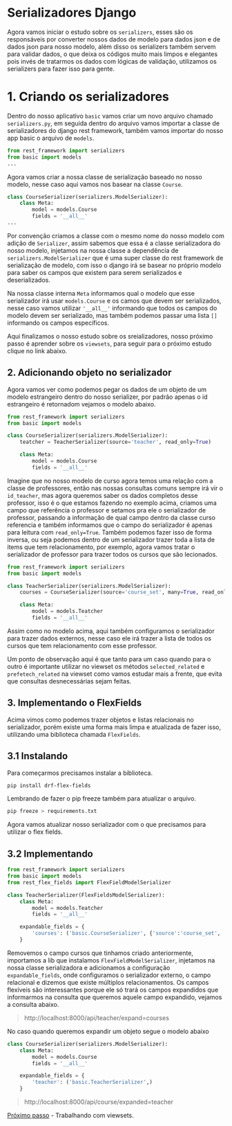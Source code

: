 # Serializadores Django

Agora vamos iniciar o estudo sobre os `serializers`, esses são os responsáveis por converter nossos dados de modelo para dados json e de dados json para nosso modelo, além disso os serializers também servem para validar dados, o que deixa os códigos muito mais limpos e elegantes pois invés de tratarmos os dados com lógicas de validação, utilizamos os serializers para fazer isso para gente.

# 1. Criando os serializadores

Dentro do nosso aplicativo `basic` vamos criar um novo arquivo chamado `serializers.py`, em seguida dentro do arquivo vamos importar a classe de serializadores do django rest framework, também vamos importar do nosso app basic o arquivo de `models`.

```py
from rest_framework import serializers
from basic import models
...
```

Agora vamos criar a nossa classe de serialização baseado no nosso modelo, nesse caso aqui vamos nos basear na classe `Course`.

```py
class CourseSerializer(serializers.ModelSerializer):
    class Meta:
        model = models.Course
        fields = '__all__'
...
```
Por convenção criamos a classe com o mesmo nome do nosso modelo com adição de `Serializer`, assim sabemos que essa é a classe serializadora do nosso modelo, injetamos na nossa classe a dependência de `serializers.ModelSerializer` que é uma super classe do rest framework de serialização de modelo, com isso o django irá se basear no próprio modelo para saber os campos que existem para serem serializados e deserializados.

Na nossa classe interna `Meta` informamos qual o modelo que esse serializador irá usar `models.Course` e os camos que devem ser serializados, nesse caso vamos utilizar `'__all__'` informando que todos os campos do modelo devem ser serializado, mas também podemos passar uma lista `[]` informando os campos específicos.

Aqui finalizamos o nosso estudo sobre os sreializadores, nosso próximo passo é aprender sobre os `viewsets`, para seguir para o próximo estudo clique no link abaixo.

## 2. Adicionando objeto no serializador

Agora vamos ver como podemos pegar os dados de um objeto de um modelo estrangeiro dentro do nosso serializer, por padrão apenas o id estrangeiro é retornadom vejamos o modelo abaixo.

```py
from rest_framework import serializers
from basic import models

class CourseSerializer(serializers.ModelSerializer):
    teatcher = TeacherSerializer(source='teacher', read_only=True)

    class Meta:
        model = models.Course
        fields = '__all__'
```
Imagine que no nosso modelo de curso agora temos uma relação com a classe de professores, então nas nossas consultas comuns sempre irá vir o `id_teacher`, mas agora queremos saber os dados completos desse professor, isso é o que estamos fazendo no exemplo acima, criamos uma campo que referência o professor e setamos pra ele o serializador de professor, passando a informação de qual campo dentro da classe curso referencia e também informamos que o campo do serializador é apenas para leitura com `read_only=True`.
Também podemos fazer isso de forma inversa, ou seja podemos dentro de um serializador trazer toda a lista de items que tem relacionamento, por exemplo, agora vamos tratar o serializador de professor para trazer todos os cursos que são lecionados.

```py
from rest_framework import serializers
from basic import models

class TeacherSerializer(serializers.ModelSerializer):
    courses = CourseSerializer(source='course_set', many=True, read_only=True)

    class Meta:
        model = models.Teatcher
        fields = '__all__'
```
Assim como no modelo acima, aqui também configuramos o serializador para trazer dados externos, nesse caso ele irá trazer a lista de todos os cursos que tem relacionamento com esse professor.

Um ponto de observação aqui é que tanto para um caso quando para o outro é importante utilizar no viewset os métodos `selected_related` e `prefetech_related` na viewset como vamos estudar mais a frente, que evita que consultas desnecessárias sejam feitas.

## 3. Implementando o FlexFields

Acima vimos como podemos trazer objetos e listas relacionais no serializador, porém existe uma forma mais limpa e atualizada de fazer isso, utilizando uma biblioteca chamada `FlexFields`.

## 3.1 Instalando

Para começarmos precisamos instalar a biblioteca.

```sh
pip install drf-flex-fields
```
Lembrando de fazer o pip freeze também para atualizar o arquivo.

```sh
pip freeze > requirements.txt
```
Agora vamos atualizar nosso serializador com o que precisamos para utilizar o flex fields.

## 3.2 Implementando

```py
from rest_framework import serializers
from basic import models
from rest_flex_fields import FlexFieldModelSerializer

class TeacherSerializer(FlexFieldsModelSerializer):
    class Meta:
        model = models.Teatcher
        fields = '__all__'

    expandable_fields = {
        'courses': ('basic.CourseSerializer', {'source':'course_set', 'many': True})
    }
```
Removemos o campo cursos que tinhamos criado anteriormente, importamos a lib que instalamos `FlexFieldModelSerializer`, injetamos na nossa classe serializadora e adicionamos a configuração `expandable_fields`, onde configuramos o serializador externo, o campo relacional e dizemos que existe múltiplos relacionamentos.
Os campos flexíveis são interessantes porque ele só trará os campos expandidos que informarmos na consulta que queremos aquele campo expandido, vejamos a consulta abaixo.

> http://localhost:8000/api/teacher/expand=courses

No caso quando queremos expandir um objeto segue o modelo abaixo

```py
class CourseSerializer(serializers.ModelSerializer):
    class Meta:
        model = models.Course
        fields = '__all__'

    expandable_fields = {
        'teacher': ('basic.TeacherSerializer',)
    }
```
> http://localhost:8000/api/course/expanded=teacher

[Próximo passo](./viewset.MD) - Trabalhando com viewsets.